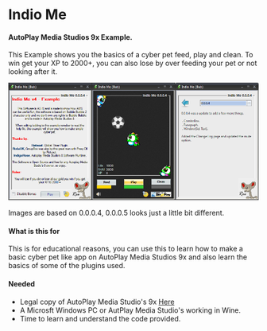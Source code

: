 Indio Me
=========================
#### AutoPlay Media Studios 9x Example.
This Example shows you the basics of a cyber pet feed, play and clean.
To win get your XP to 2000+, you can also lose by over feeding your pet or not looking after it.

<p align="center">
  <img src="./example.png">
</p>
Images are based on 0.0.0.4, 0.0.0.5 looks just a little bit different.

#### What is this for
This is for educational reasons, you can use this to learn how to make a basic cyber pet like app
on AutoPlay Media Studios 9x and also learn the basics of some of the plugins used.

#### Needed
* Legal copy of AutoPlay Media Studio's 9x [Here](https://www.indigorose.com/autoplay-media-studio/)
* A Microsft Windows PC or AutPlay Media Studio's working in Wine.
* Time to learn and understand the code provided.
